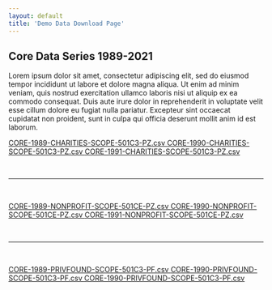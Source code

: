 ```yaml
---
layout: default
title: 'Demo Data Download Page'
---
```



## Core Data Series 1989-2021

Lorem ipsum dolor sit amet, consectetur adipiscing elit, sed do eiusmod tempor incididunt ut labore et dolore magna aliqua. Ut enim ad minim veniam, quis nostrud exercitation ullamco laboris nisi ut aliquip ex ea commodo consequat. Duis aute irure dolor in reprehenderit in voluptate velit esse cillum dolore eu fugiat nulla pariatur. Excepteur sint occaecat cupidatat non proident, sunt in culpa qui officia deserunt mollit anim id est laborum.


<div class="center">
  
<a href="http://nonprofitdataproject.org/data" class="button"> CORE-1989-CHARITIES-SCOPE-501C3-PZ.csv </a> 
<a href="http://nonprofitdataproject.org/data" class="button"> CORE-1990-CHARITIES-SCOPE-501C3-PZ.csv </a> 
<a href="http://nonprofitdataproject.org/data" class="button"> CORE-1991-CHARITIES-SCOPE-501C3-PZ.csv </a> 

<br>
<hr>
<br>

<a href="http://nonprofitdataproject.org/data" class="button"> CORE-1989-NONPROFIT-SCOPE-501CE-PZ.csv </a> 
<a href="http://nonprofitdataproject.org/data" class="button"> CORE-1990-NONPROFIT-SCOPE-501CE-PZ.csv </a> 
<a href="http://nonprofitdataproject.org/data" class="button"> CORE-1991-NONPROFIT-SCOPE-501CE-PZ.csv </a> 


<br>
<hr>
<br>

<a href="http://nonprofitdataproject.org/data" class="button"> CORE-1989-PRIVFOUND-SCOPE-501C3-PF.csv </a> 
<a href="http://nonprofitdataproject.org/data" class="button"> CORE-1990-PRIVFOUND-SCOPE-501C3-PF.csv </a> 
<a href="http://nonprofitdataproject.org/data" class="button"> CORE-1990-PRIVFOUND-SCOPE-501C3-PF.csv </a> 

</div>
